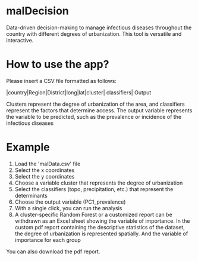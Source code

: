 # malDecision

 Data-driven decision-making to manage infectious diseases throughout the country with different degrees of urbanization. This tool is versatile and interactive. 

 # How to use the app? 

 Please insert a CSV file formatted as follows: 

 |country|Region|District|long|lat|cluster| classifiers| Output

 Clusters represent the degree of urbanization of the area, and classifiers represent the factors that determine access. The output variable represents the variable to be predicted, such as the prevalence or incidence of the infectious diseases

 # Example 

 1. Load the 'malData.csv' file
 2. Select the x coordinates
 3. Select the y coordinates 
 4. Choose a variable cluster that represents the degree of urbanization
 5. Select the classifiers (topo, precipitation, etc.) that represent the determinants
 6. Choose the output variable (PC1_prevalence) 
 7. With a single click, you can run the analysis
 8. A cluster-specific Random Forest or a customized report can be withdrawn as an Excel sheet showing the variable of importance. In the custom pdf report  containing the descriptive statistics of the dataset, the degree of urbanization is represented spatially. And the variable of importance for each group

 You can also download the pdf report. 
